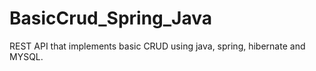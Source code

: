 # BasicCrud_Spring_Java
REST API that implements basic CRUD using java, spring, hibernate and MYSQL.
